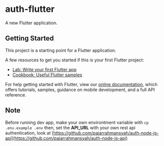 # auth-flutter

A new Flutter application.

## Getting Started

This project is a starting point for a Flutter application.

A few resources to get you started if this is your first Flutter project:

- [Lab: Write your first Flutter app](https://flutter.dev/docs/get-started/codelab)
- [Cookbook: Useful Flutter samples](https://flutter.dev/docs/cookbook)

For help getting started with Flutter, view our
[online documentation](https://flutter.dev/docs), which offers tutorials,
samples, guidance on mobile development, and a full API reference.

## Note
Before running dev app, make your own environtment variable with `cp .env.example .env` then, set the **API_URL** with your own rest api authentication, look at [https://github.com/pajarrahmansyah/auth-node-js-api](https://github.com/pajarrahmansyah/auth-node-js-api)